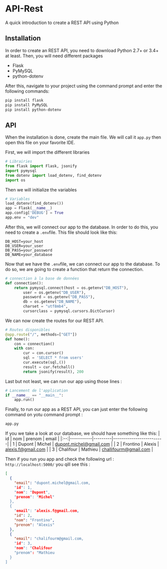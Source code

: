 # API-Rest
A quick introduction to create a REST API using Python


## Installation
In order to create an REST API, you need to download Python 2.7+ or 3.4+ at least.
Then, you will need different packages
  - Flask
  - PyMySQL
  - python-dotenv

After this, navigate to your project using the command prompt and enter the following commands:

```bash
pip install flask
pip install PyMySQL
pip install python-dotenv
```

## API
When the installation is done, create the main file. We will call it ```app.py``` then open this file on your favorite IDE.

First, we will import the different libraries
```python
# Librairies
from flask import Flask, jsonify
import pymysql
from dotenv import load_dotenv, find_dotenv
import os
```

Then we will initialize the variables

```python
# Variables
load_dotenv(find_dotenv())
app = Flask(__name__)
app.config['DEBUG'] = True
app.env = "dev"
```

After this, we will connect our app to the database. In order to do this, you need to create a ```.env```file.
This file should look like this: 
```env
DB_HOST=your_host
DB_USER=your_user
DB_PASS=your_password
DB_NAME=your_database
```

Now that we have the ```.env```file, we can connect our app to the database. To do so, we are going to create a function that return the connection.
```python
# connection à la base de données
def connection():
	return pymysql.connect(host = os.getenv("DB_HOST"),
		user = os.getenv("DB_USER"),
		password = os.getenv("DB_PASS"),
		db = os.getenv("DB_NAME"),
		charset = "utf8mb4",
		cursorclass = pymysql.cursors.DictCursor)
```

We can now create the routes for our REST API.
```python
# Routes disponibles
@app.route("/", methods=["GET"])
def home():
	con = connection()
	with con:
		cur = con.cursor()
		sql = 'SELECT * from users'
		cur.execute(sql,())
		result = cur.fetchall()
		return jsonify(result), 200
```

Last but not least, we can run our app using those lines :
```python
# Lancement de l'application
if __name__ == "__main__":
	app.run()
```

Finally, to run our app as a REST API, you can just enter the following command on yotu command prompt :
```bash
app.py
```

If you we take a look at our database, we should have something like this:
| id | nom       | prenom  | email                   |
|:--:|-----------|---------|-------------------------|
| 1  | Dupont    | Michel  | dupont.michel@gmail.com |
| 2  | Frontino  | Alexis  | alexis.f@gmail.com      |
| 3  | Chalifour | Mathieu | challifourm@gmail.com   |

Then if you run you app and check the following url : ```http://localhost:5000/``` you qill see this :
```json
[
  {
    "email": "dupont.michel@gmail.com,
    "id": 1,
    "nom": "Dupont",
    "prenom": "Michel"
  },
  {
    "email": "alexis.f@gmail.com,
    "id": 2,
    "nom": "Frontino",
    "prenom": "Alexis"
  },
  {
    "email": "chalifourm@gmail.com,
    "id": 3,
    "nom": "Chalifour
    "prenom": "Mathieu
  }
]
```




